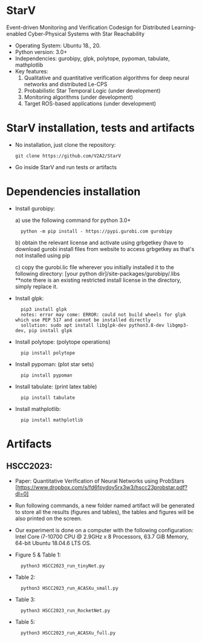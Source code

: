 # StarV
Event-driven Monitoring and Verification Codesign for Distributed Learning-enabled Cyber-Physical Systems with Star Reachability
 - Operating System: Ubuntu 18., 20.
 - Python version: 3.0+
 - Independencies: gurobipy, glpk, polytope, pypoman, tabulate, mathplotlib
 - Key features: 
    1) Qualitative and quantitative verification algorithms for deep neural networks and distributed Le-CPS 
    2) Probabilistic Star Temporal Logic (under development)
    3) Monitoring algorithms (under development)
    4) Target ROS-based applications (under development)
 
 
# StarV installation, tests and artifacts

  - No installation, just clone the repository:
  
        git clone https://github.com/V2A2/StarV
        
  - Go inside StarV and run tests or artifacts
 
# Dependencies installation
 
- Install gurobipy: 
  
    a) use the following command for python 3.0+
  
        python -m pip install - https://pypi.gurobi.com gurobipy
    
    b) obtain the relevant license and activate using grbgetkey (have to download gurobi install files from website to access    grbgetkey as that's not installed using pip
    
    c) copy the gurobi.lic file wherever you initially installed it to the following directory: [your python dir]/site-packages/gurobipy/.libs **note there is an existing restricted install license in the directory, simply replace it.
    
- Install glpk: 
   
        pip3 install glpk
        notes: error may come: ERROR: could not build wheels for glpk which use PEP 517 and cannot be installed directly
        sollution: sudo apt install libglpk-dev python3.8-dev libgmp3-dev, pip install glpk
   
- Install polytope: (polytope operations)
        
        pip install polytope
   
- Install pypoman: (plot star sets) 
   
        pip install pypoman 
     
- Install tabulate: (print latex table)

        pip install tabulate
        
- Install mathplotlib: 

        pip install mathplotlib
        
        
        
# Artifacts 

## HSCC2023: 

- Paper: Quantitative Verification of Neural Networks using ProbStars [https://www.dropbox.com/s/fd6fpydoy5rx3w3/hscc23probstar.pdf?dl=0]

- Run following commands, a new folder named artifact will be generated to store all the results (figures and tables), the tables and figures will be also printed on the screen. 

- Our experiment is done on a computer with the following configuration: Intel Core i7-10700 CPU @ 2.9GHz x 8 Processors, 63.7 GiB Memory, 64-bit Ubuntu 18.04.6 LTS OS. 

- Figure 5 & Table 1:
   
        python3 HSCC2023_run_tinyNet.py
        
- Table 2: 

        python3 HSCC2023_run_ACASXu_small.py
        
- Table 3: 
      
        python3 HSCC2023_run_RocketNet.py
        
- Table 5:

        python3 HSCC2023_run_ACASXu_full.py
